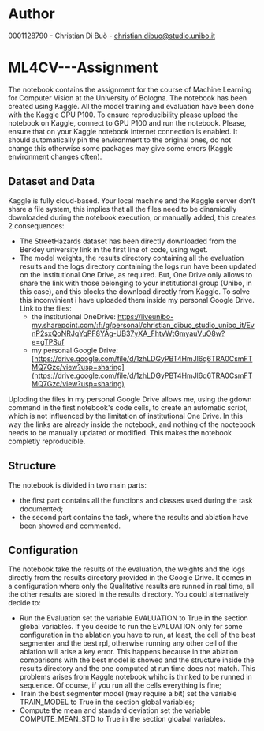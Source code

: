 # Author
0001128790 - Christian Di Buò - christian.dibuo@studio.unibo.it
# ML4CV---Assignment
The notebook contains the assignment for the course of Machine Learning for Computer Vision at the University of Bologna.
The notebook has been created using Kaggle. All the model training and evaluation have been done with the Kaggle GPU P100.
To ensure reproducibility please upload the notebook on Kaggle, connect to GPU P100 and run the notebook. Please, ensure that on your Kaggle notebook internet connection is enabled. It should automatically pin the environment to the original ones, do not change this otherwise some packages may give some errors (Kaggle environment changes often).

## Dataset and Data
Kaggle is fully cloud-based. Your local machine and the Kaggle server don’t share a file system, this implies that all the files need to be dinamically downloaded during the notebook execution, or manually added, this creates 2 consequences:
- The StreetHazards dataset has been directly downloaded from the Berkley university link in the first line of code, using wget.
- The model weights, the results directory containing all the evaluation results and the logs directory containing the logs run have been updated on the institutional One Drive, as required. But, One Drive only allows to share the link with those belonging to your institutional group (Unibo, in this case), and this blocks the download directly from Kaggle. To solve this inconvinient i have uploaded them inside my personal Google Drive. Link to the files:
  - the institutional OneDrive: https://liveunibo-my.sharepoint.com/:f:/g/personal/christian_dibuo_studio_unibo_it/EvnP2sxQoNRJqYqPF8YAg-UB37yXA_FhtvWtGmyauVuO8w?e=gTPSuf
  - my personal Google Drive: [https://drive.google.com/file/d/1zhLDGyPBT4HmJl6q6TRA0CsmFTMQ7Gzc/view?usp=sharing](https://drive.google.com/file/d/1zhLDGyPBT4HmJl6q6TRA0CsmFTMQ7Gzc/view?usp=sharing)
  
Uploding the files in my personal Google Drive allows me, using the gdown command in the first notebook's code cells, to create an automatic script, which is not influenced by the limitation of institutional One Drive. In this way the links are already inside the notebook, and nothing of the nootebook needs to be manually updated or modified. This makes the notebook completly reproducible.

## Structure
The notebook is divided in two main parts:
- the first part contains all the functions and classes used during the task documented;
- the second part contains the task, where the results and ablation have been showed and commented.
## Configuration
The notebook take the results of the evaluation, the weights and the logs directly from the results directory provided in the Google Drive.
It comes in a configuration where only the Qualitative results are runned in real time, all the other results are stored in the results directory. 
You could alternatively decide to:
- Run the Evaluation set the variable EVALUATION to True in the section global variables. If you decide to run the EVALUATION only for some configuration in the ablation you have to run, at least, the cell of the best segmenter and the best rpl, otherwise running any other cell of the ablation will arise a key error. This happens because in the ablation comparisons with the best model is showed and the structure inside the results directory and the one computed at run time does not match. This problems arises from Kaggle notebook whihc is thinked to be runned in sequence. Of course, if you run all the cells everything is fine;
- Train the best segmenter model (may require a bit) set the variable TRAIN_MODEL to True in the section global variables;
- Compute the mean and standard deviation set the variable COMPUTE_MEAN_STD to True in the section gloabal variables.
